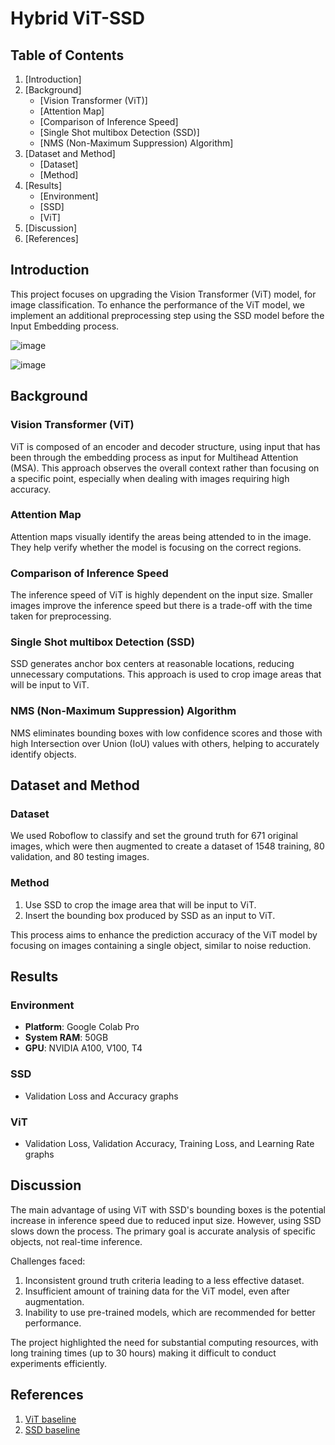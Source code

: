 # Hybrid ViT-SSD

## Table of Contents
1. [Introduction]
2. [Background]
   - [Vision Transformer (ViT)]
   - [Attention Map]
   - [Comparison of Inference Speed]
   - [Single Shot multibox Detection (SSD)]
   - [NMS (Non-Maximum Suppression) Algorithm]
3. [Dataset and Method]
   - [Dataset]
   - [Method]
4. [Results]
   - [Environment]
   - [SSD]
   - [ViT]
5. [Discussion]
6. [References]

## Introduction
This project focuses on upgrading the Vision Transformer (ViT) model, for image classification. To enhance the performance of the ViT model, we implement an additional preprocessing step using the SSD model before the Input Embedding process.

![image](https://github.com/seo459/Hybrid-ViT-SSD/assets/72679290/056d1c9e-aab3-4076-ad2e-eac246f42f92)

![image](https://github.com/seo459/Hybrid-ViT-SSD/assets/72679290/a2b36c89-f81b-4449-a8d1-24b90eb66ec0)

## Background

### Vision Transformer (ViT)
ViT is composed of an encoder and decoder structure, using input that has been through the embedding process as input for Multihead Attention (MSA). This approach observes the overall context rather than focusing on a specific point, especially when dealing with images requiring high accuracy.

### Attention Map
Attention maps visually identify the areas being attended to in the image. They help verify whether the model is focusing on the correct regions.

### Comparison of Inference Speed
The inference speed of ViT is highly dependent on the input size. Smaller images improve the inference speed but there is a trade-off with the time taken for preprocessing.

### Single Shot multibox Detection (SSD)
SSD generates anchor box centers at reasonable locations, reducing unnecessary computations. This approach is used to crop image areas that will be input to ViT.

### NMS (Non-Maximum Suppression) Algorithm
NMS eliminates bounding boxes with low confidence scores and those with high Intersection over Union (IoU) values with others, helping to accurately identify objects.

## Dataset and Method

### Dataset
We used Roboflow to classify and set the ground truth for 671 original images, which were then augmented to create a dataset of 1548 training, 80 validation, and 80 testing images.

### Method
1. Use SSD to crop the image area that will be input to ViT.
2. Insert the bounding box produced by SSD as an input to ViT.

This process aims to enhance the prediction accuracy of the ViT model by focusing on images containing a single object, similar to noise reduction.

## Results

### Environment
- **Platform**: Google Colab Pro
- **System RAM**: 50GB
- **GPU**: NVIDIA A100, V100, T4

### SSD
- Validation Loss and Accuracy graphs

### ViT
- Validation Loss, Validation Accuracy, Training Loss, and Learning Rate graphs

## Discussion
The main advantage of using ViT with SSD's bounding boxes is the potential increase in inference speed due to reduced input size. However, using SSD slows down the process. The primary goal is accurate analysis of specific objects, not real-time inference.

Challenges faced:
1. Inconsistent ground truth criteria leading to a less effective dataset.
2. Insufficient amount of training data for the ViT model, even after augmentation.
3. Inability to use pre-trained models, which are recommended for better performance.

The project highlighted the need for substantial computing resources, with long training times (up to 30 hours) making it difficult to conduct experiments efficiently.

## References
1. [ViT baseline](https://github.com/YoojLee/vit)
2. [SSD baseline](https://d2l.ai/chapter_computer-vision/ssd.html)

